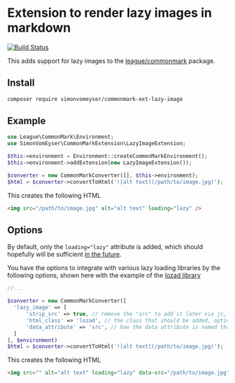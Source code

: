 # Extension to render lazy images in markdown

[![Build Status](https://travis-ci.org/simonvomeyser/commonmark-ext-lazy-image.svg?branch=master)](https://travis-ci.org/simonvomeyser/commonmark-ext-lazy-image)

This adds support for lazy images to the [league/commonmark](https://github.com/thephpleague/commonmark) package.

## Install

``` bash
composer require simonvomeyser/commonmark-ext-lazy-image
```

## Example

``` php
use League\CommonMark\Environment;
use SimonVomEyser\CommonMarkExtension\LazyImageExtension;

$this->environment = Environment::createCommonMarkEnvironment();
$this->environment->addExtension(new LazyImageExtension());

$converter = new CommonMarkConverter([], $this->environment);
$html = $converter->convertToHtml('![alt text](/path/to/image.jpg)');
```

This creates the following HTML

```html
<img src="/path/to/image.jpg" alt="alt text" loading="lazy" />
```

## Options

By default, only the `loading="lazy"` attribute is added, which should hopefully will be sufficient [in the future](https://web.dev/native-lazy-loading/).

You have the options to integrate with various lazy loading libraries by the following options, shown here with the example of the [lozad library](https://github.com/ApoorvSaxena/lozad.js)

```php
//...

$converter = new CommonMarkConverter([
  'lazy_image' => [
      'strip_src' => true, // remove the "src" to add it later via js, optional
      'html_class' => 'lozad', // the class that should be added, optional
      'data_attribute' => 'src', // how the data attribute is named that provides the source to get picked up by js, optional
  ]
], $environment)
$html = $converter->convertToHtml('![alt text](/path/to/image.jpg)');
```


This creates the following HTML

```html
<img src="" alt="alt text" loading="lazy" data-src="/path/to/image.jpg" class="lozad" />
```